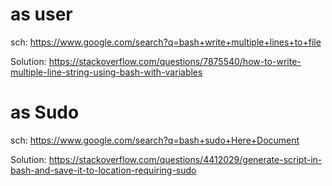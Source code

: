 # as user
sch: https://www.google.com/search?q=bash+write+multiple+lines+to+file

Solution: https://stackoverflow.com/questions/7875540/how-to-write-multiple-line-string-using-bash-with-variables

# as Sudo
sch: https://www.google.com/search?q=bash+sudo+Here+Document

Solution: https://stackoverflow.com/questions/4412029/generate-script-in-bash-and-save-it-to-location-requiring-sudo
